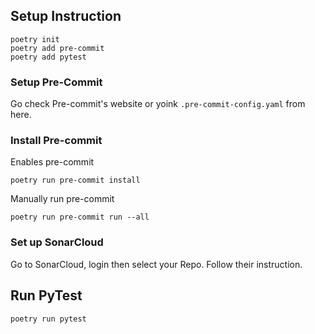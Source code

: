 ## Setup Instruction
```
poetry init
poetry add pre-commit
poetry add pytest
```

### Setup Pre-Commit
Go check Pre-commit's website or yoink `.pre-commit-config.yaml` from here.

### Install Pre-commit
Enables pre-commit
```
poetry run pre-commit install
```

Manually run pre-commit
```
poetry run pre-commit run --all
```

### Set up SonarCloud
Go to SonarCloud, login then select your Repo. Follow their instruction.

## Run PyTest
```
poetry run pytest
```

